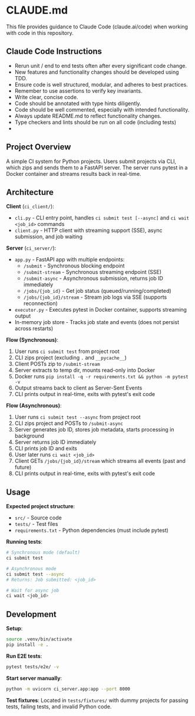 # CLAUDE.md

This file provides guidance to Claude Code (claude.ai/code) when working with code in this repository.

## Claude Code Instructions

- Rerun unit / end to end tests often after every significant code change.
- New features and functionality changes should be developed using TDD.
- Ensure code is well structured, modular, and adheres to best practices.
- Remember to use assertions to verify key invariants.
- Write clear, concise code.
- Code should be annotated with type hints diligently.
- Code should be well commented, especially with intended functionality.
- Always update README.md to reflect functionality changes.
- Type checkers and lints should be run on all code (including tests)
- 

## Project Overview

A simple CI system for Python projects. Users submit projects via CLI, which zips and sends them to a FastAPI server. The server runs pytest in a Docker container and streams results back in real-time.

## Architecture

**Client** (`ci_client/`):
- `cli.py` - CLI entry point, handles `ci submit test [--async]` and `ci wait <job_id>` commands
- `client.py` - HTTP client with streaming support (SSE), async submission, and job waiting

**Server** (`ci_server/`):
- `app.py` - FastAPI app with multiple endpoints:
  - `/submit` - Synchronous blocking endpoint
  - `/submit-stream` - Synchronous streaming endpoint (SSE)
  - `/submit-async` - Asynchronous submission, returns job ID immediately
  - `/jobs/{job_id}` - Get job status (queued/running/completed)
  - `/jobs/{job_id}/stream` - Stream job logs via SSE (supports reconnection)
- `executor.py` - Executes pytest in Docker container, supports streaming output
- In-memory job store - Tracks job state and events (does not persist across restarts)

**Flow (Synchronous)**:
1. User runs `ci submit test` from project root
2. CLI zips project (excluding `.` and `__pycache__`)
3. Client POSTs zip to `/submit-stream`
4. Server extracts to temp dir, mounts read-only into Docker
5. Docker runs `pip install -q -r requirements.txt && python -m pytest -v`
6. Output streams back to client as Server-Sent Events
7. CLI prints output in real-time, exits with pytest's exit code

**Flow (Asynchronous)**:
1. User runs `ci submit test --async` from project root
2. CLI zips project and POSTs to `/submit-async`
3. Server generates job ID, stores job metadata, starts processing in background
4. Server returns job ID immediately
5. CLI prints job ID and exits
6. User later runs `ci wait <job_id>`
7. Client GETs `/jobs/{job_id}/stream` which streams all events (past and future)
8. CLI prints output in real-time, exits with pytest's exit code

## Usage

**Expected project structure**:
- `src/` - Source code
- `tests/` - Test files
- `requirements.txt` - Python dependencies (must include pytest)

**Running tests**:
```bash
# Synchronous mode (default)
ci submit test

# Asynchronous mode
ci submit test --async
# Returns: Job submitted: <job_id>

# Wait for async job
ci wait <job_id>
```

## Development

**Setup**:
```bash
source .venv/bin/activate
pip install -e .
```

**Run E2E tests**:
```bash
pytest tests/e2e/ -v
```

**Start server manually**:
```bash
python -m uvicorn ci_server.app:app --port 8000
```

**Test fixtures**: Located in `tests/fixtures/` with dummy projects for passing tests, failing tests, and invalid Python code.